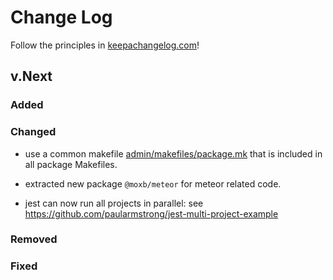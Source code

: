# Change Log

Follow the principles in [keepachangelog.com](https://keepachangelog.com)!

## v.Next

### Added

### Changed

- use a common makefile [admin/makefiles/package.mk](admin/makefiles/package.mk) that is included in all package Makefiles.

- extracted new package `@moxb/meteor` for meteor related code.

- jest can now run all projects in parallel:
  see https://github.com/paularmstrong/jest-multi-project-example

### Removed

### Fixed



